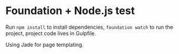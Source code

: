 # Foundation + Node.js test

Run ``npm install`` to install dependencies, ``foundation watch`` to run the project, project code lives in Gulpfile.

Using Jade for page templating.
